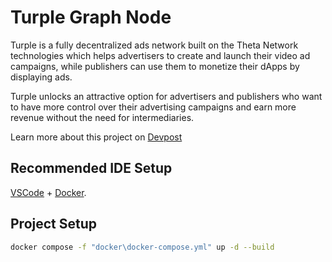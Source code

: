 # Turple Graph Node

Turple is a fully decentralized ads network built on the Theta Network technologies which helps advertisers to create and launch their video ad campaigns, while publishers can use them to monetize their dApps by displaying ads.

Turple unlocks an attractive option for advertisers and publishers who want to have more control over their advertising campaigns and earn more revenue without the need for intermediaries.

Learn more about this project on [Devpost](https://devpost.com/software/turple)

## Recommended IDE Setup

[VSCode](https://code.visualstudio.com/) + [Docker](https://hub.docker.com/).

## Project Setup

```sh
docker compose -f "docker\docker-compose.yml" up -d --build
```

